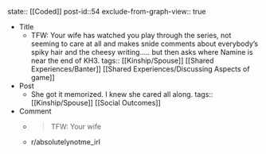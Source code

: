 state:: [[Coded]]
post-id::54
exclude-from-graph-view:: true

- Title
  - TFW: Your wife has watched you play through the series, not seeming to care at all and makes snide comments about everybody’s spiky hair and the cheesy writing..... but then asks where Namine is near the end of KH3.
    tags:: [[Kinship/Spouse]] [[Shared Experiences/Banter]] [[Shared Experiences/Discussing Aspects of game]]
- Post
  - She got it memorized. I knew she cared all along.
    tags:: [[Kinship/Spouse]] [[Social Outcomes]]
- Comment
  - > TFW: Your wife
  - r/absolutelynotme_irl
